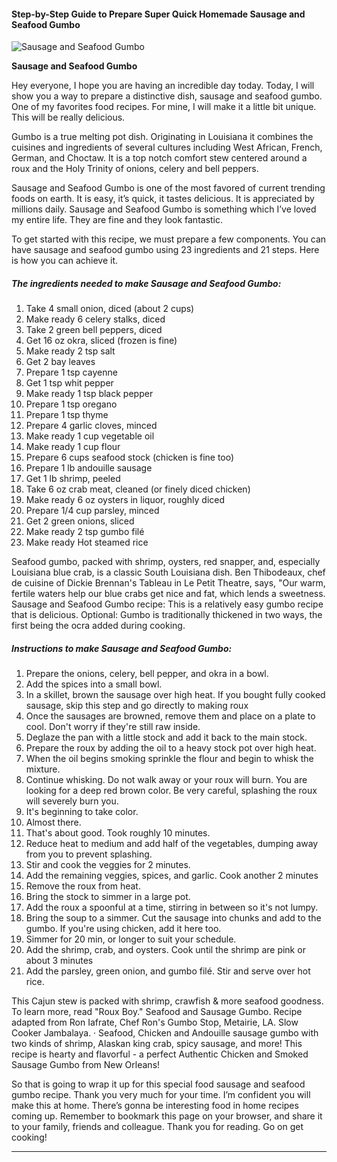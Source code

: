             

#### Step-by-Step Guide to Prepare Super Quick Homemade Sausage and Seafood Gumbo

![Sausage and Seafood Gumbo](https://img-global.cpcdn.com/recipes/d4e8ec4829811c2a/751x532cq70/sausage-and-seafood-gumbo-recipe-main-photo.jpg)

**Sausage and Seafood Gumbo**

Hey everyone, I hope you are having an incredible day today. Today, I will show you a way to prepare a distinctive dish, sausage and seafood gumbo. One of my favorites food recipes. For mine, I will make it a little bit unique. This will be really delicious.

Gumbo is a true melting pot dish. Originating in Louisiana it combines the cuisines and ingredients of several cultures including West African, French, German, and Choctaw. It is a top notch comfort stew centered around a roux and the Holy Trinity of onions, celery and bell peppers.

Sausage and Seafood Gumbo is one of the most favored of current trending foods on earth. It is easy, it’s quick, it tastes delicious. It is appreciated by millions daily. Sausage and Seafood Gumbo is something which I’ve loved my entire life. They are fine and they look fantastic.

To get started with this recipe, we must prepare a few components. You can have sausage and seafood gumbo using 23 ingredients and 21 steps. Here is how you can achieve it.

##### The ingredients needed to make Sausage and Seafood Gumbo:

1.  Take 4 small onion, diced (about 2 cups)
2.  Make ready 6 celery stalks, diced
3.  Take 2 green bell peppers, diced
4.  Get 16 oz okra, sliced (frozen is fine)
5.  Make ready 2 tsp salt
6.  Get 2 bay leaves
7.  Prepare 1 tsp cayenne
8.  Get 1 tsp whit pepper
9.  Make ready 1 tsp black pepper
10.  Prepare 1 tsp oregano
11.  Prepare 1 tsp thyme
12.  Prepare 4 garlic cloves, minced
13.  Make ready 1 cup vegetable oil
14.  Make ready 1 cup flour
15.  Prepare 6 cups seafood stock (chicken is fine too)
16.  Prepare 1 lb andouille sausage
17.  Get 1 lb shrimp, peeled
18.  Take 6 oz crab meat, cleaned (or finely diced chicken)
19.  Make ready 6 oz oysters in liquor, roughly diced
20.  Prepare 1/4 cup parsley, minced
21.  Get 2 green onions, sliced
22.  Make ready 2 tsp gumbo filé
23.  Make ready Hot steamed rice

Seafood gumbo, packed with shrimp, oysters, red snapper, and, especially Louisiana blue crab, is a classic South Louisiana dish. Ben Thibodeaux, chef de cuisine of Dickie Brennan's Tableau in Le Petit Theatre, says, "Our warm, fertile waters help our blue crabs get nice and fat, which lends a sweetness. Sausage and Seafood Gumbo recipe: This is a relatively easy gumbo recipe that is delicious. Optional: Gumbo is traditionally thickened in two ways, the first being the ocra added during cooking.

##### Instructions to make Sausage and Seafood Gumbo:

1.  Prepare the onions, celery, bell pepper, and okra in a bowl.
2.  Add the spices into a small bowl.
3.  In a skillet, brown the sausage over high heat. If you bought fully cooked sausage, skip this step and go directly to making roux
4.  Once the sausages are browned, remove them and place on a plate to cool. Don't worry if they're still raw inside.
5.  Deglaze the pan with a little stock and add it back to the main stock.
6.  Prepare the roux by adding the oil to a heavy stock pot over high heat.
7.  When the oil begins smoking sprinkle the flour and begin to whisk the mixture.
8.  Continue whisking. Do not walk away or your roux will burn. You are looking for a deep red brown color. Be very careful, splashing the roux will severely burn you.
9.  It's beginning to take color.
10.  Almost there.
11.  That's about good. Took roughly 10 minutes.
12.  Reduce heat to medium and add half of the vegetables, dumping away from you to prevent splashing.
13.  Stir and cook the veggies for 2 minutes.
14.  Add the remaining veggies, spices, and garlic. Cook another 2 minutes
15.  Remove the roux from heat.
16.  Bring the stock to simmer in a large pot.
17.  Add the roux a spoonful at a time, stirring in between so it's not lumpy.
18.  Bring the soup to a simmer. Cut the sausage into chunks and add to the gumbo. If you're using chicken, add it here too.
19.  Simmer for 20 min, or longer to suit your schedule.
20.  Add the shrimp, crab, and oysters. Cook until the shrimp are pink or about 3 minutes
21.  Add the parsley, green onion, and gumbo filé. Stir and serve over hot rice.

This Cajun stew is packed with shrimp, crawfish & more seafood goodness. To learn more, read "Roux Boy." Seafood and Sausage Gumbo. Recipe adapted from Ron Iafrate, Chef Ron's Gumbo Stop, Metairie, LA. Slow Cooker Jambalaya. · Seafood, Chicken and Andouille sausage gumbo with two kinds of shrimp, Alaskan king crab, spicy sausage, and more! This recipe is hearty and flavorful - a perfect Authentic Chicken and Smoked Sausage Gumbo from New Orleans!

So that is going to wrap it up for this special food sausage and seafood gumbo recipe. Thank you very much for your time. I’m confident you will make this at home. There’s gonna be interesting food in home recipes coming up. Remember to bookmark this page on your browser, and share it to your family, friends and colleague. Thank you for reading. Go on get cooking!

* * *
